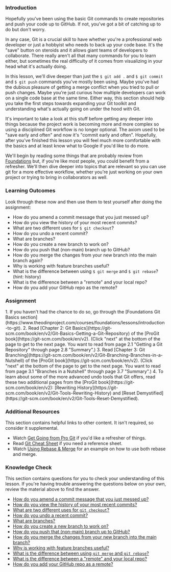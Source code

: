 ### Introduction

Hopefully you've been using the basic Git commands to create repositories and push your code up to GitHub.  If not, you've got a bit of catching up to do but don't worry.

In any case, Git is a crucial skill to have whether you're a professional web developer or just a hobbyist who needs to back up your code base.  It's the "save" button on steroids and it allows giant teams of developers to collaborate.  There really aren't all that many commands for you to learn either, but sometimes the real difficulty of it comes from visualizing in your head what it's actually doing.

In this lesson, we'll dive deeper than just the `$ git add .` and `$ git commit` and `$ git push` commands you've mostly been using.  Maybe you've had the dubious pleasure of getting a merge conflict when you tried to pull or push changes.  Maybe you're just curious how multiple developers can work on a single code base at the same time.  Either way, this section should help you take the first steps towards expanding your Git toolkit and understanding what's actually going on under the hood with Git.

It's important to take a look at this stuff before getting any deeper into things because the project work is becoming more and more complex so using a disciplined Git workflow is no longer optional.  The axiom used to be "save early and often" and now it's "commit early and often".  Hopefully, after you've finished this lesson you will feel much more comfortable with the basics and at least know what to Google if you'd like to do more.

We'll begin by reading some things that are probably review from [Foundations](https://www.theodinproject.com/courses/foundations/lessons/introduction-to-git) but, if you're like most people, you could benefit from a refresher. We'll then dive deeper into topics that are relevant so you can use git for a more effective workflow, whether you're just working on your own project or trying to bring in collaborators as well.


### Learning Outcomes
Look through these now and then use them to test yourself after doing the assignment:

* How do you amend a commit message that you just messed up?
* How do you view the history of your most recent commits?
* What are two different uses for `$ git checkout`?
* How do you undo a recent commit?
* What are branches?
* How do you create a new branch to work on?
* How do you push that (non-main) branch up to GitHub?
* How do you merge the changes from your new branch into the main branch again?
* Why is working with feature branches useful?
* What is the difference between using `$ git merge` and `$ git rebase`? (hint: history)
* What is the difference between a "remote" and your local repo?
* How do you add your GitHub repo as the remote?

### Assignment

<div class="lesson-content__panel" markdown="1">
  1. If you haven't had the chance to do so, go through the [Foundations Git Basics section](https://www.theodinproject.com/courses/foundations/lessons/introduction-to-git).
  2. Read [Chapter 2: Git Basics](https://git-scm.com/book/en/v2/Git-Basics-Getting-a-Git-Repository) of the [ProGit book](https://git-scm.com/book/en/v2). (Click "next" at the bottom of the page to get to the next page. You want to read from page 2.1 "Getting a Git Repository" through page 2.8 "Summary".)
  3. Read [Chapter 3: Git Branching](https://git-scm.com/book/en/v2/Git-Branching-Branches-in-a-Nutshell) of the [ProGit book](https://git-scm.com/book/en/v2). (Click "next" at the bottom of the page to get to the next page. You want to read from page 3.1 "Branches in a Nutshell" through page 3.7 "Summary".)
  4. To learn about some of the more advanced undo tools that Git offers, read these two additional pages from the [ProGit book](https://git-scm.com/book/en/v2): [Rewriting History](https://git-scm.com/book/en/v2/Git-Tools-Rewriting-History) and [Reset Demystified](https://git-scm.com/book/en/v2/Git-Tools-Reset-Demystified).
</div>

### Additional Resources
This section contains helpful links to other content. It isn't required, so consider it supplemental.

* Watch [Get Going from Pro Git](http://git-scm.com/video/get-going) if you'd like a refresher of things.
* Read [Git Cheat Sheet](https://www.atlassian.com/git/tutorials/atlassian-git-cheatsheet) if you need a reference sheet.
* Watch [Using Rebase & Merge](https://www.youtube.com/watch?v=f1wnYdLEpgI) for an example on how to use both rebase and merge.


### Knowledge Check
This section contains questions for you to check your understanding of this lesson. If you're having trouble answering the questions below on your own, review the material above to find the answer.

* <a class='knowledge-check-link' href='https://git-scm.com/book/en/v2/Git-Basics-Undoing-Things'>How do you amend a commit message that you just messed up?</a>
* <a class='knowledge-check-link' href='https://git-scm.com/book/en/v2/Git-Basics-Viewing-the-Commit-History'>How do you view the history of your most recent commits?</a> 
* <a class='knowledge-check-link' href='https://git-scm.com/book/en/v2/Git-Branching-Branches-in-a-Nutshell#_switching_branches'>What are two different uses for `git checkout`?</a> 
* <a class='knowledge-check-link' href='https://git-scm.com/book/en/v2/Git-Basics-Undoing-Things#_unstaging'>How do you undo a recent commit?</a> 
* <a class='knowledge-check-link' href='https://git-scm.com/book/en/v2/Git-Branching-Branches-in-a-Nutshell'>What are branches?</a> 
* <a class='knowledge-check-link' href='https://git-scm.com/book/en/v2/Git-Branching-Branches-in-a-Nutshell#_create_new_branch'>How do you create a new branch to work on?</a> 
* <a class='knowledge-check-link' href='https://git-scm.com/book/en/v2/Git-Branching-Remote-Branches#_pushing_branches'>How do you push that (non-main) branch up to GitHub?</a> 
* <a class='knowledge-check-link' href='https://git-scm.com/book/en/v2/Git-Branching-Basic-Branching-and-Merging#_basic_merging'>How do you merge the changes from your new branch into the main branch?</a> 
* <a class='knowledge-check-link' href='https://git-scm.com/book/en/v2/Git-Branching-Branches-in-a-Nutshell'>Why is working with feature branches useful?</a>
* <a class='knowledge-check-link' href='https://git-scm.com/book/en/v2/Git-Branching-Rebasing'>What is the difference between using `git merge` and `git rebase`?</a>
* <a class='knowledge-check-link' href='https://git-scm.com/book/en/v2/Git-Basics-Working-with-Remotes'>What is the difference between a "remote" and your local repo?</a>
* <a class='knowledge-check-link' href='https://git-scm.com/book/en/v2/Git-Basics-Working-with-Remotes#_adding_remote_repositories'>How do you add your GitHub repo as a remote?</a>